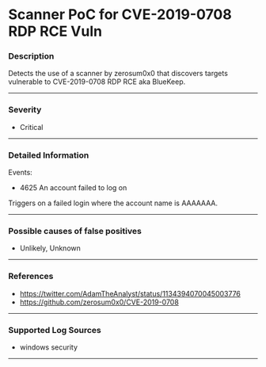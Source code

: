 # Scanner PoC for CVE-2019-0708 RDP RCE Vuln
### Description

Detects the use of a scanner by zerosum0x0 that discovers targets vulnerable to  CVE-2019-0708 RDP RCE aka BlueKeep.

-------------------
### Severity

- Critical

-------------------

### Detailed Information

Events:
  - 4625 An account failed to log on

Triggers on a failed login where the account name is AAAAAAA.

-------------------

### Possible causes of false positives

- Unlikely, Unknown

-------------------
### References

- https://twitter.com/AdamTheAnalyst/status/1134394070045003776
- https://github.com/zerosum0x0/CVE-2019-0708

-------------------
### Supported Log Sources

- windows security

-------------------
